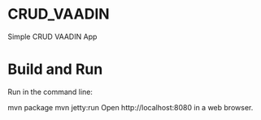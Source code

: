 # CRUD_VAADIN
Simple CRUD VAADIN App

# Build and Run
Run in the command line:

mvn package
mvn jetty:run
Open http://localhost:8080 in a web browser.
